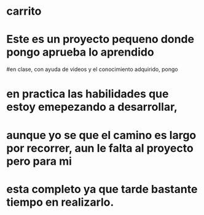 # carrito
# Este es un proyecto pequeno donde pongo aprueba lo aprendido
#en clase, con ayuda de videos y el conocimiento adquirido, pongo
# en practica las habilidades que estoy emepezando a desarrollar,
# aunque yo se que el camino es largo por recorrer, aun le falta al proyecto pero para mi
# esta completo ya que tarde bastante tiempo en realizarlo.
